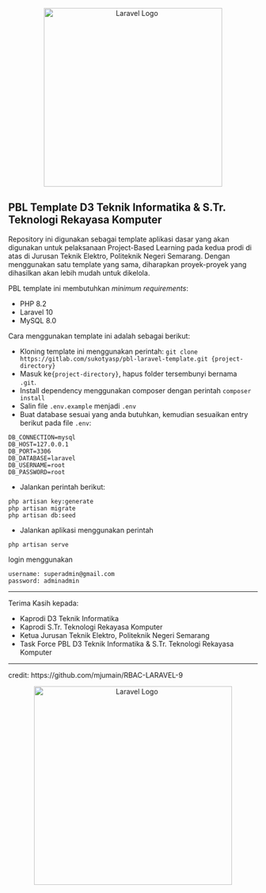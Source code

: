 
<p  align="center"><a  href="https://laravel.com"  target="_blank"><img  src="https://ik.polines.ac.id/wp-content/uploads/2023/11/logo-web.png"  width="360"  alt="Laravel Logo"></a></p>  

## PBL Template D3 Teknik Informatika & S.Tr. Teknologi Rekayasa Komputer

Repository ini digunakan sebagai template aplikasi dasar yang akan digunakan untuk pelaksanaan Project-Based Learning pada kedua prodi di atas di Jurusan Teknik Elektro, Politeknik Negeri Semarang.
Dengan menggunakan satu template yang sama, diharapkan proyek-proyek yang dihasilkan akan lebih mudah untuk dikelola.

PBL template ini membutuhkan <i>minimum requirements</i>:
- PHP 8.2
- Laravel 10
- MySQL 8.0

Cara menggunakan template ini adalah sebagai berikut:
- Kloning template ini menggunakan perintah:
``
git clone https://gitlab.com/sukotyasp/pbl-laravel-template.git {project-directory}
``
- Masuk ke``{project-directory}``, hapus folder tersembunyi bernama `` .git``.
- Install dependency menggunakan composer dengan perintah
``composer install``
- Salin file ``.env.example`` menjadi ``.env``
- Buat database sesuai yang anda butuhkan, kemudian sesuaikan entry berikut pada file ``.env``:
```
DB_CONNECTION=mysql
DB_HOST=127.0.0.1
DB_PORT=3306
DB_DATABASE=laravel
DB_USERNAME=root
DB_PASSWORD=root
```
- Jalankan perintah berikut:
```
php artisan key:generate
php artisan migrate
php artisan db:seed
```
- Jalankan aplikasi menggunakan perintah
```
php artisan serve
```
login menggunakan
```
username: superadmin@gmail.com 
password: adminadmin
```
<hr>

Terima Kasih kepada:
- Kaprodi D3 Teknik Informatika
- Kaprodi S.Tr. Teknologi Rekayasa Komputer
- Ketua Jurusan Teknik Elektro, Politeknik Negeri Semarang
- Task Force PBL D3 Teknik Informatika & S.Tr. Teknologi Rekayasa Komputer
<hr>
credit: https://github.com/mjumain/RBAC-LARAVEL-9
<p align="center">
<a  href="https://laravel.com"  target="_blank"><img  src="https://ik.polines.ac.id/wp-content/uploads/2024/02/laravel-logo.jpg"  width="400"  alt="Laravel Logo"></a>
</p>
